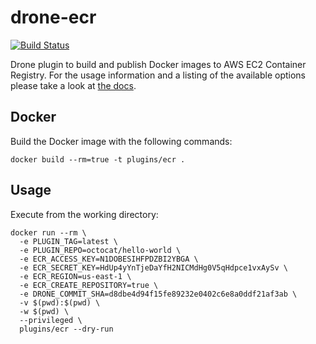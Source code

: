 # drone-ecr

[![Build Status](http://beta.drone.io/api/badges/drone-plugins/drone-ecr/status.svg)](http://beta.drone.io/drone-plugins/drone-ecr)

Drone plugin to build and publish Docker images to AWS EC2 Container Registry. For the usage information and a listing of the available options please take a look at [the docs](DOCS.md).

## Docker

Build the Docker image with the following commands:

```
docker build --rm=true -t plugins/ecr .
```

## Usage

Execute from the working directory:

```
docker run --rm \
  -e PLUGIN_TAG=latest \
  -e PLUGIN_REPO=octocat/hello-world \
  -e ECR_ACCESS_KEY=N1DOBESIHFPDZBI2YBGA \
  -e ECR_SECRET_KEY=HdUp4yYnTjeDaYfH2NICMdHg0V5qHdpce1vxAySv \
  -e ECR_REGION=us-east-1 \
  -e ECR_CREATE_REPOSITORY=true \
  -e DRONE_COMMIT_SHA=d8dbe4d94f15fe89232e0402c6e8a0ddf21af3ab \
  -v $(pwd):$(pwd) \
  -w $(pwd) \
  --privileged \
  plugins/ecr --dry-run
```
